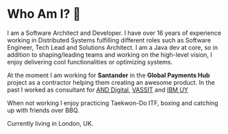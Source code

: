 # Who Am I? 👋

I am a Software Architect and Developer. I have over 16 years of experience working in Distributed Systems fulfilling different roles such as Software Engineer, Tech Lead and Solutions Architect. I am a Java dev at core, so in addition to shaping/leading teams and working on the high-level vision, I enjoy delivering cool functionalities or optimizing systems.

At the moment I am working for **Santander** in the **Global Payments Hub** project as a contractor helping them creating an awesome product.
In the past I worked as consultant for [AND Digital](https://and.digital/), [VASSIT](http://www.vassit.co.uk/) and [IBM UY](https://www.ibm.com/uy-es)

When not working I enjoy practicing Taekwon-Do ITF, boxing and catching up with friends over BBQ. 

Currently living in London, UK.

